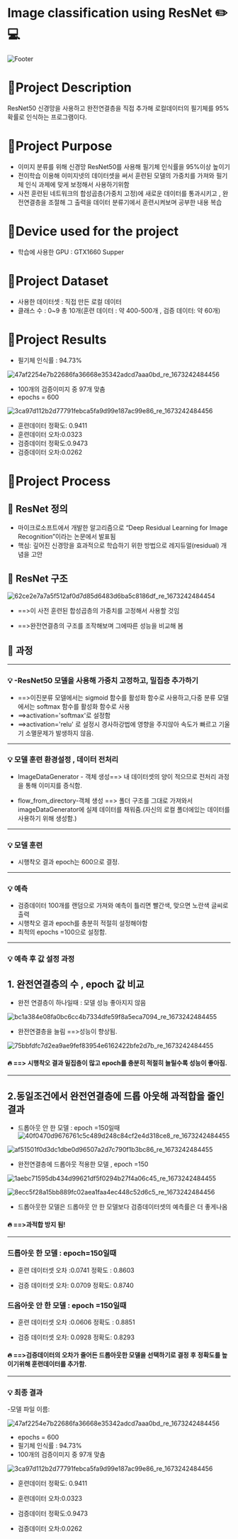 # Image classification using ResNet :pencil2: :computer:
![Footer](https://capsule-render.vercel.app/api?type=waving&color=auto&height=200&section=footer)

# :pushpin:Project Description
ResNet50 신경망을 사용하고 완전연결층을 직접 추가해 로컬데이터의 필기체를 95%확률로 인식하는 프로그램이다.

# :pushpin:Project Purpose
- 이미지 분류를 위해 신경망 ResNet50를 사용해 필기체 인식률을 95%이상 높이기
- 전이학습 이용해 이미지넷의 데이터셋을 써서 훈련된 모델의 가중치를 가져와 필기체 인식 과제에 맞게 보정해서 사용하기위함
- 사전 훈련된 네트워크의 합성곱층(가중치 고정)에 새로운 데이터를 통과시키고 , 완전연결층을 조절해 그 출력을 데이터 분류기에서 훈련시켜보며 공부한 내용 복습

# :pushpin:Device used for the project
- 학습에 사용한 GPU : GTX1660 Supper

# :pushpin:Project Dataset
- 사용한 데이터셋 : 직접 만든 로컬 데이터
- 클래스 수 : 0~9 총 10개(훈련 데이터 : 약 400-500개 , 검증 데이터: 약 60개)

# :pushpin:Project Results
- 필기체 인식률 : 94.73%

![47af2254e7b22686fa36668e35342adcd7aaa0bd_re_1673242484456](https://user-images.githubusercontent.com/105347300/211261827-2b724914-3208-4d45-93fd-0978c7fd3d0b.png)

- 100개의 검증이미지 중 97개 맞춤 
- epochs =  600

![3ca97d112b2d77791febca5fa9d99e187ac99e86_re_1673242484456](https://user-images.githubusercontent.com/105347300/211261907-ca09c351-99f0-4cd6-be6a-206c553883ae.png)

- 훈련데이터 정확도: 0.9411
- 훈련데이터 오차:0.0323
- 검증데이터 정확도:0.9473
- 검증데이터 오차:0.0262

# :pushpin:Project Process
## :loudspeaker: ResNet 정의

- 마이크로소프트에서 개발한 알고리즘으로 “Deep Residual Learning for Image Recognition”이라는 논문에서 발표됨
- 핵심:  깊어진 신경망을 효과적으로 학습하기 위한 방법으로 레지듀얼(residual) 개념을 고안

## :loudspeaker: ResNet 구조

![62ce2e7a7a5f512af0d7d85d6483d6ba5c8186df_re_1673242484454](https://user-images.githubusercontent.com/105347300/211262100-a23407c4-ee4c-42e3-97e2-34ba034d1938.png)

- ==>이 사전 훈련된 합성곱층의 가중치를 고정해서 사용할 것임

- ==>완전연결층의 구조를 조작해보며 그에따른 성능을 비교해 봄

## :loudspeaker: 과정
----------------------------------------------------
### :bulb: -ResNet50 모델을 사용해 가중치 고정하고, 밀집층 추가하기

- ==>이진분류 모델에서는 sigmoid 함수를 활성화 함수로 사용하고,다중 분류 모델에서는 softmax 함수를 활성화 함수로 사용
- ==>activation='softmax'로 설정함
- ==>activation='relu' 로 설정시 경사하강법에 영향을 주지않아 속도가 빠르고 기울기 소멸문제가 발생하지 않음.
------------------------------------------------------
### :bulb: 모델 훈련 환경설정 , 데이터 전처리
- ImageDataGenerator - 객체 생성==> 내 데이터셋의 양이 적으므로 전처리 과정을 통해 이미지를 증식함.

- flow_from_directory-객체 생성 ==> 폴더 구조를 그대로 가져와서 imageDataGenerator에 실제 데이터를 채워줌.(자신의 로컬 폴더에있는 데이터를 사용하기 위해 생성함.)
------------------------------------------------------
### :bulb: 모델 훈련 

- 시행착오 결과 epoch는 600으로 결정.
------------------------------------------------------
### :bulb: 예측
- 검증데이터 100개를 랜덤으로 가져와 예측이 틀리면 빨간색, 맞으면 노란색 글씨로 출력
- 시행착오 결과 epoch를 충분히 적절히 설정해야함
- 최적의 epochs =100으로 설정함.
------------------------------------------------------
### :bulb: 예측 후 값 설정 과정

## 1. 완전연결층의 수 , epoch 값 비교
- 완전 연결층이 하나일때 : 모델 성능 좋아지지 않음 

![bc1a384e08fa0bc6cc4b7334dfe59f8a5eca7094_re_1673242484455](https://user-images.githubusercontent.com/105347300/211262585-712505f1-06c3-436e-aeef-7eb3f105e623.png)


- 완전연결층을 늘림 ==>성능이 향상됨.

![75bbfdfc7d2ea9ae9fef83954e6162422bfe2d7b_re_1673242484455](https://user-images.githubusercontent.com/105347300/211262621-9bddcaa6-b461-4355-9c8b-7a665c874aff.png)

#### :fire: ==> 시행착오 결과 밀집층이 많고 epoch를 충분히 적절히 늘릴수록 성능이 좋아짐.

------------------------------------------------------------------

## 2.동일조건에서 완전연결층에 드롭 아웃해 과적합을 줄인 결과
- 드롭아웃 안 한 모델 : epoch =150일때
![40f0470d9676761c5c489d248c84cf2e4d318ce8_re_1673242484455](https://user-images.githubusercontent.com/105347300/211262776-0ed4274f-a6df-4533-9c8c-9c664f7df194.png)

![af51501f0d3dc1dbe0d96507a2d7c790f1b3bc86_re_1673242484455](https://user-images.githubusercontent.com/105347300/211262785-8a3732f3-563e-4232-8714-f59407b4ff35.png)

- 완전연결층에 드롭아웃 적용한 모델 , epoch =150

![1aebc71595db434d99621df5f0294b27f4a06c45_re_1673242484455](https://user-images.githubusercontent.com/105347300/211262818-54441f55-d791-47c5-ab1c-145238a9c8aa.png)

![8ecc5f28a15bb889fc02aea1faa4ec448c52d6c5_re_1673242484456](https://user-images.githubusercontent.com/105347300/211262848-5a1313ba-f08e-4390-bd1a-68db957b8d53.png)

- 드롭아웃한 모델은 드롭아웃 안 한 모델보다  검증데이터셋의 예측률은 더 좋게나옴

#### :fire: ==>과적합 방지 됨!

-----------------------------------------------------------------------
### 드롭아웃 한 모델 : epoch=150일때

- 훈련 데이터셋  오차 :0.0741      정확도 : 0.8603

- 검증 데이터셋  오차: 0.0709      정확도:  0.8740

### 드옵아웃 안 한 모델 : epoch =150일때

- 훈련 데이터셋  오차 :0.0606      정확도 : 0.8851

- 검증 데이터셋  오차: 0.0928      정확도:  0.8293



#### :fire: ==>검증데이터의 오차가 줄어든 드롭아웃한 모델을 선택하기로 결정 후 정확도를 높이기위해 훈련데이터를 추가함.
---------------------------------------------------------------------
### :bulb: 최종 결과

-모델 파일 이름:

![47af2254e7b22686fa36668e35342adcd7aaa0bd_re_1673242484456](https://user-images.githubusercontent.com/105347300/211263184-95fd1564-e931-4047-8864-3f435b17272d.png)
- epochs =  600
- 필기체 인식률 : 94.73%
- 100개의 검증이미지 중 97개 맞춤 

![3ca97d112b2d77791febca5fa9d99e187ac99e86_re_1673242484456](https://user-images.githubusercontent.com/105347300/211263240-8c8eb241-866f-411b-9ebf-7bfa9b9d90a8.png)

- 훈련데이터 정확도: 0.9411

- 훈련데이터 오차:0.0323

- 검증데이터 정확도:0.9473

- 검증데이터 오차:0.0262

